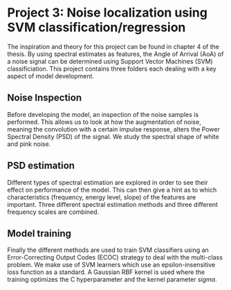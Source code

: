 # Project 3: Noise localization using SVM classification/regression
The inspiration and theory for this project can be found in chapter 4 of the thesis.
By using spectral estimates as features, the Angle of Arrival (AoA) of a noise signal can be determined using Support Vector Machines (SVM) classificiation.
This project contains three folders each dealing with a key aspect of model development.

## Noise Inspection
Before developing the model, an inspection of the noise samples is performed.
This allows us to look at how the augmentation of noise, meaning the convolution with a certain impulse response, alters the Power Spectral Density (PSD) of the signal.
We study the spectral shape of white and pink noise.

## PSD estimation
Different types of spectral estimation are explored in order to see their effect on performance of the model. This can then give a hint as to which characteristics (frequency, energy level, slope) of the features are important. Three different spectral estimation methods and three different frequency scales are combined.

## Model training
Finally the different methods are used to train SVM classifiers using an Error-Correcting Output Codes (ECOC) strategy to deal with the multi-class problem. We make use of SVM learners which use an epsilon-insensitive loss function as a standard. A Gaussian RBF kernel is used where the training optimizes the C hyperparameter and the kernel parameter *sigma*.  

